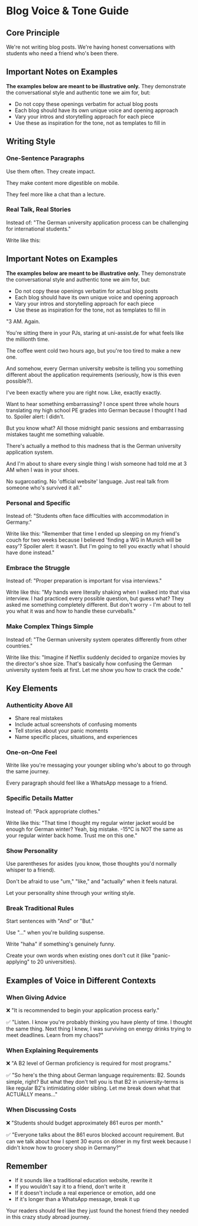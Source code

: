 # Blog Voice & Tone Guide

## Core Principle
We're not writing blog posts. We're having honest conversations with students who need a friend who's been there.

## Important Notes on Examples
**The examples below are meant to be illustrative only.** They demonstrate the conversational style and authentic tone we aim for, but:
- Do not copy these openings verbatim for actual blog posts
- Each blog should have its own unique voice and opening approach
- Vary your intros and storytelling approach for each piece
- Use these as inspiration for the tone, not as templates to fill in

## Writing Style

### One-Sentence Paragraphs
Use them often. They create impact.

They make content more digestible on mobile.

They feel more like a chat than a lecture.

### Real Talk, Real Stories
Instead of:
"The German university application process can be challenging for international students."

Write like this:
## Important Notes on Examples
**The examples below are meant to be illustrative only.** They demonstrate the conversational style and authentic tone we aim for, but:
- Do not copy these openings verbatim for actual blog posts
- Each blog should have its own unique voice and opening approach
- Vary your intros and storytelling approach for each piece
- Use these as inspiration for the tone, not as templates to fill in

"3 AM. Again.

You're sitting there in your PJs, staring at uni-assist.de for what feels like the millionth time.

The coffee went cold two hours ago, but you're too tired to make a new one.

And somehow, every German university website is telling you something different about the application requirements (seriously, how is this even possible?).

I've been exactly where you are right now. Like, exactly exactly.

Want to hear something embarrassing? I once spent three whole hours translating my high school PE grades into German because I thought I had to. Spoiler alert: I didn't.

But you know what? All those midnight panic sessions and embarrassing mistakes taught me something valuable.

There's actually a method to this madness that is the German university application system.

And I'm about to share every single thing I wish someone had told me at 3 AM when I was in your shoes.

No sugarcoating. No 'official website' language. Just real talk from someone who's survived it all."

### Personal and Specific
Instead of:
"Students often face difficulties with accommodation in Germany."

Write like this:
"Remember that time I ended up sleeping on my friend's couch for two weeks because I believed 'finding a WG in Munich will be easy'? Spoiler alert: it wasn't. But I'm going to tell you exactly what I should have done instead."

### Embrace the Struggle
Instead of:
"Proper preparation is important for visa interviews."

Write like this:
"My hands were literally shaking when I walked into that visa interview. I had practiced every possible question, but guess what? They asked me something completely different. But don't worry - I'm about to tell you what it was and how to handle these curveballs."

### Make Complex Things Simple
Instead of:
"The German university system operates differently from other countries."

Write like this:
"Imagine if Netflix suddenly decided to organize movies by the director's shoe size. That's basically how confusing the German university system feels at first. Let me show you how to crack the code."

## Key Elements

### Authenticity Above All
- Share real mistakes
- Include actual screenshots of confusing moments
- Tell stories about your panic moments
- Name specific places, situations, and experiences

### One-on-One Feel
Write like you're messaging your younger sibling who's about to go through the same journey.

Every paragraph should feel like a WhatsApp message to a friend.

### Specific Details Matter
Instead of:
"Pack appropriate clothes."

Write like this:
"That time I thought my regular winter jacket would be enough for German winter? Yeah, big mistake. -15°C is NOT the same as your regular winter back home. Trust me on this one."

### Show Personality
Use parentheses for asides (you know, those thoughts you'd normally whisper to a friend).

Don't be afraid to use "um," "like," and "actually" when it feels natural.

Let your personality shine through your writing style.

### Break Traditional Rules
Start sentences with "And" or "But."

Use "..." when you're building suspense.

Write "haha" if something's genuinely funny.

Create your own words when existing ones don't cut it (like "panic-applying" to 20 universities).

## Examples of Voice in Different Contexts

### When Giving Advice
❌ "It is recommended to begin your application process early."

✅ "Listen. I know you're probably thinking you have plenty of time. I thought the same thing. Next thing I knew, I was surviving on energy drinks trying to meet deadlines. Learn from my chaos?"

### When Explaining Requirements
❌ "A B2 level of German proficiency is required for most programs."

✅ "So here's the thing about German language requirements: B2. Sounds simple, right? But what they don't tell you is that B2 in university-terms is like regular B2's intimidating older sibling. Let me break down what that ACTUALLY means..."

### When Discussing Costs
❌ "Students should budget approximately 861 euros per month."

✅ "Everyone talks about the 861 euros blocked account requirement. But can we talk about how I spent 30 euros on döner in my first week because I didn't know how to grocery shop in Germany?"

## Remember
- If it sounds like a traditional education website, rewrite it
- If you wouldn't say it to a friend, don't write it
- If it doesn't include a real experience or emotion, add one
- If it's longer than a WhatsApp message, break it up

Your readers should feel like they just found the honest friend they needed in this crazy study abroad journey. 